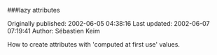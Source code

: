 ###lazy attributes

Originally published: 2002-06-05 04:38:16
Last updated: 2002-06-07 07:19:41
Author: Sébastien Keim

How to create attributes with 'computed at first use' values.